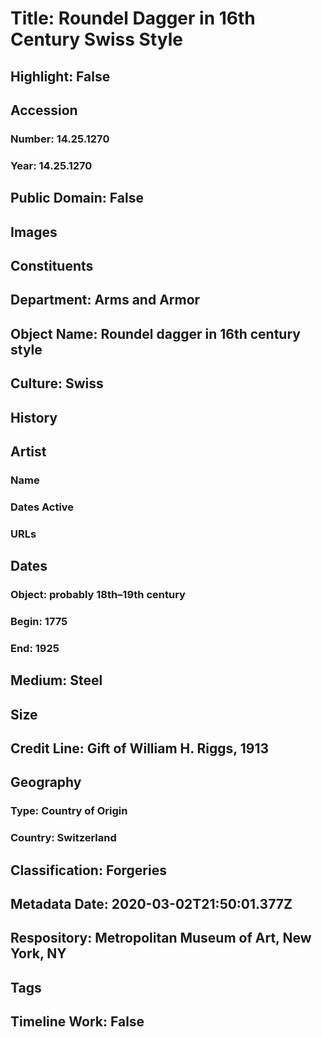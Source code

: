 # Title: Roundel Dagger in 16th Century Swiss Style
## Highlight: False
## Accession
### Number: 14.25.1270
### Year: 14.25.1270
## Public Domain: False
## Images
## Constituents
## Department: Arms and Armor
## Object Name: Roundel dagger in 16th century style
## Culture: Swiss
## History
## Artist
### Name
### Dates Active
### URLs
## Dates
### Object: probably 18th–19th century
### Begin: 1775
### End: 1925
## Medium: Steel
## Size
## Credit Line: Gift of William H. Riggs, 1913
## Geography
### Type: Country of Origin
### Country: Switzerland
## Classification: Forgeries
## Metadata Date: 2020-03-02T21:50:01.377Z
## Respository: Metropolitan Museum of Art, New York, NY
## Tags
## Timeline Work: False